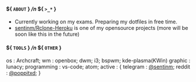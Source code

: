 #### ${ ```ABOUT``` } */n* ${ ```>_*``` }
- Currently working on my exams. Preparing my dotfiles in free time. 
- [sentinm/Rclone-Heroku](https:github.com/sentinm/Rclone-Heroku/) is one of my opensource projects (more will be soon like this in the future)

#### ${ ```TOOLS``` } */n* ${ ```OTHER``` }
 os            : Archcraft;
 wm            : openbox; dwm; i3; bspwm; kde-plasma(KWin)
 graphic       : lunacy;
 programming   : vs-code; atom;
 active : {
     telegram  : [@sentinm](https:/t.me/sentinm);
     reddit    : [@poppitxd](https://www.reddit.com/u/poppitxd/);
 } 
